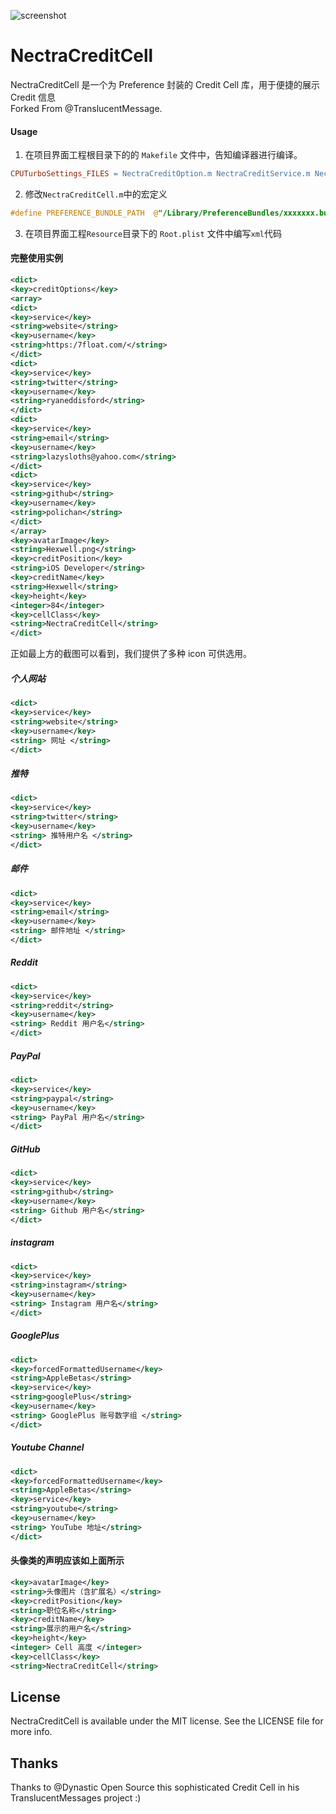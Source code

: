 <p >
  <img src="https://raw.githubusercontent.com/nectra/NectraCreditCell/master/Screenshots/1.JPG" alt="screenshot" title="screenshot">
</p>

# NectraCreditCell
NectraCreditCell 是一个为 Preference 封装的 Credit Cell 库，用于便捷的展示 Credit 信息
</br>
Forked From @TranslucentMessage.

#### Usage
1. 在项目界面工程根目录下的的 `Makefile` 文件中，告知编译器进行编译。
```makefile
CPUTurboSettings_FILES = NectraCreditOption.m NectraCreditService.m NectraCreditCell.m
```
2. 修改`NectraCreditCell.m`中的宏定义
```objective-c
#define PREFERENCE_BUNDLE_PATH  @"/Library/PreferenceBundles/xxxxxxx.bundle"
```
3. 在项目界面工程`Resource`目录下的 `Root.plist` 文件中编写`xml`代码

#### 完整使用实例
```xml
<dict>
<key>creditOptions</key>
<array>
<dict>
<key>service</key>
<string>website</string>
<key>username</key>
<string>https:/7float.com/</string>
</dict>
<dict>
<key>service</key>
<string>twitter</string>
<key>username</key>
<string>ryaneddisford</string>
</dict>
<dict>
<key>service</key>
<string>email</string>
<key>username</key>
<string>lazysloths@yahoo.com</string>
</dict>
<dict>
<key>service</key>
<string>github</string>
<key>username</key>
<string>polichan</string>
</dict>
</array>
<key>avatarImage</key>
<string>Hexwell.png</string>
<key>creditPosition</key>
<string>iOS Developer</string>
<key>creditName</key>
<string>Hexwell</string>
<key>height</key>
<integer>84</integer>
<key>cellClass</key>
<string>NectraCreditCell</string>
</dict>
```
正如最上方的截图可以看到，我们提供了多种 icon 可供选用。
##### 个人网站
```xml
<dict>
<key>service</key>
<string>website</string>
<key>username</key>
<string> 网址 </string>
</dict>
```
##### 推特
```xml
<dict>
<key>service</key>
<string>twitter</string>
<key>username</key>
<string> 推特用户名 </string>
</dict>
```
##### 邮件
```xml
<dict>
<key>service</key>
<string>email</string>
<key>username</key>
<string> 邮件地址 </string>
</dict>
```
##### Reddit
```xml
<dict>
<key>service</key>
<string>reddit</string>
<key>username</key>
<string> Reddit 用户名</string>
</dict>
```
##### PayPal
```xml
<dict>
<key>service</key>
<string>paypal</string>
<key>username</key>
<string> PayPal 用户名</string>
</dict>
```
##### GitHub
```xml
<dict>
<key>service</key>
<string>github</string>
<key>username</key>
<string> Github 用户名</string>
</dict>
```
##### instagram 
```xml
<dict>
<key>service</key>
<string>instagram</string>
<key>username</key>
<string> Instagram 用户名</string>
</dict>
```
##### GooglePlus
```xml
<dict>
<key>forcedFormattedUsername</key>
<string>AppleBetas</string>
<key>service</key>
<string>googlePlus</string>
<key>username</key>
<string> GooglePlus 账号数字组 </string>
</dict>
```
##### Youtube Channel
```xml
<dict>
<key>forcedFormattedUsername</key>
<string>AppleBetas</string>
<key>service</key>
<string>youtube</string>
<key>username</key>
<string> YouTube 地址</string>
</dict>
```

#### 头像类的声明应该如上面所示
```xml
<key>avatarImage</key>
<string>头像图片（含扩展名）</string>
<key>creditPosition</key>
<string>职位名称</string>
<key>creditName</key>
<string>展示的用户名</string>
<key>height</key>
<integer> Cell 高度 </integer>
<key>cellClass</key>
<string>NectraCreditCell</string>
```

## License
NectraCreditCell is available under the MIT license. See the LICENSE file for more info.

## Thanks
Thanks to @Dynastic Open Source this sophisticated Credit Cell in his TranslucentMessages project :)
